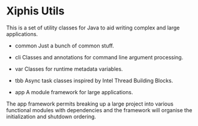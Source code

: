 # Xiphis Utils

This is a set of utility classes for Java to aid writing complex and large applications.


* common
  Just a bunch of common stuff.

* cli
  Classes and annotations for command line argument processing.

* var
  Classes for runtime metadata variables.

* tbb
  Async task classes inspired by Intel Thread Building Blocks.

* app
  A module framework for large applications.


The app framework permits breaking up a large project into various functional modules with
dependencies and the framework will organise the initialization and shutdown ordering.